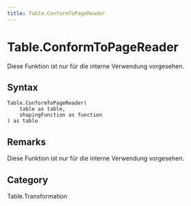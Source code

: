 ```yaml
---
title: Table.ConformToPageReader
---
```


# Table.ConformToPageReader


Diese Funktion ist nur für die interne Verwendung vorgesehen.


## Syntax

```powerquery
Table.ConformToPageReader(
    table as table,
    shapingFunction as function
) as table
```


## Remarks

Diese Funktion ist nur für die interne Verwendung vorgesehen.



## Category
Table.Transformation
